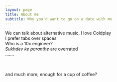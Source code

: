 ```yaml
---
layout: page
title: About me
subtitle: Why you'd want to go on a date with me
---
```


We can talk about alternative music, I love Coldplay
<br>I prefer tabs over spaces
<br>Who is a 10x engineer?
<br><i>Sukhdev ke paranthe</i> are overrated
<br>.......

<br><br>
and much more, enough for a cup of coffee?

